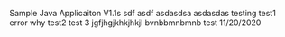 
Sample Java Applicaiton V1.1s
sdf
asdf
asdasdsa
asdasdas
testing
test1
error why 
test2
test 3
jgfjhgjkhkjhkjl
bvnbbmnbmnb
test 11/20/2020
